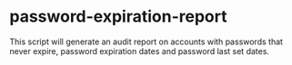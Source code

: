 # password-expiration-report

This script will generate an audit report on accounts with passwords that never expire, password expiration dates and password last set dates. 
